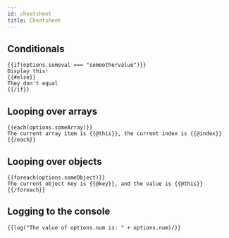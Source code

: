 ```yaml
---
id: cheatsheet
title: Cheatsheet
---
```


## Conditionals
```sqrl
{{if(options.someval === "someothervalue")}}
Display this!
{{#else}}
They don't equal
{{/if}}
```

## Looping over arrays

```sqrl
{{each(options.someArray)}}
The current array item is {{@this}}, the current index is {{@index}}
{{/each}}
```
## Looping over objects

```
{{foreach(options.someObject)}}
The current object key is {{@key}}, and the value is {{@this}}
{{/foreach}}
```
## Logging to the console

```
{{log("The value of options.num is: " + options.num)/}}
```